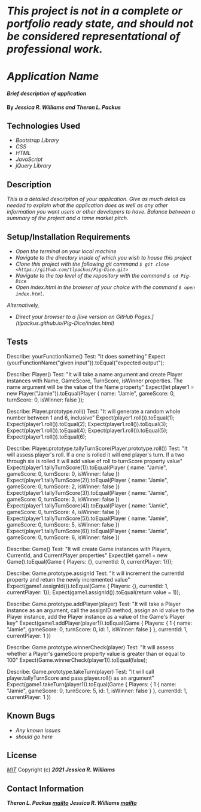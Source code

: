 # _This project is not in a complete or portfolio ready state, and should not be considered representational of professional work._

# _Application Name_

#### _Brief description of application_

#### By _**Jessica R. Williams and Theron L. Packus**_

## Technologies Used

* _Bootstrap Library_
* _CSS_
* _HTML_
* _JavaScript_
* _jQuery Library_

## Description

_This is a detailed description of your application. Give as much detail as needed to explain what the application does as well as any other information you want users or other developers to have. Balance between a summary of the project and a tame market pitch._

## Setup/Installation Requirements
>
* _Open the terminal on your local machine_
* _Navigate to the directory inside of which you wish to house this project_
* _Clone this project with the following git command `$ git clone <https://github.com/tlpackus/Pig-Dice.git>`_
* _Navigate to the top level of the repository with the command `$ cd Pig-Dice`_
* _Open index.html in the browser of your choice with the command `$ open index.html`_.

_Alternatively,_

* _Direct your browser to a [live version on GitHub Pages.] (tlpackus.github.io/Pig-Dice/index.html)_


## Tests

Describe: yourFunctionName()
Test: "It does something"
Expect (yourFunctionName("given input")).toEqual("expected output");

Describe: Player()
Test: "It will take a name argument and create Player instances with Name, GameScore, TurnScore, isWinner properties. The name argument will be the value of the Name property"
Expect(let player1 = new Player("Jamie")).toEqual(Player { name: "Jamie", gameScore: 0, turnScore: 0, isWinner: false });

Describe: Player.prototype.roll()
Test: "It will generate a random whole number between 1 and 6, inclusive"
Expect(player1.roll()).toEqual(1);
Expect(player1.roll()).toEqual(2);
Expect(player1.roll()).toEqual(3);
Expect(player1.roll()).toEqual(4);
Expect(player1.roll()).toEqual(5);
Expect(player1.roll()).toEqual(6);


Describe: Player.prototype.tallyTurnScore(Player.prototype.roll())
Test: "It will assess player's roll. If a one is rolled it will end player's turn. If a two through six is rolled it will add value of roll to turnScore property value"
Expect(player1.tallyTurnScore(1)).toEqual(Player { name: "Jamie", gameScore: 0, turnScore: 0, isWinner: false })
Expect(player1.tallyTurnScore(2)).toEqual(Player { name: "Jamie", gameScore: 0, turnScore: 2, isWinner: false })
Expect(player1.tallyTurnScore(3)).toEqual(Player { name: "Jamie", gameScore: 0, turnScore: 3, isWinner: false })
Expect(player1.tallyTurnScore(4)).toEqual(Player { name: "Jamie", gameScore: 0, turnScore: 4, isWinner: false })
Expect(player1.tallyTurnScore(5)).toEqual(Player { name: "Jamie", gameScore: 0, turnScore: 5, isWinner: false })
Expect(player1.tallyTurnScore(6)).toEqual(Player { name: "Jamie", gameScore: 0, turnScore: 6, isWinner: false })

Describe: Game()
Test: "It will create Game instances with Players, CurrentId, and CurrentPlayer properties"
Expect(let game1 = new Game().toEqual(Game { Players: {}, currentId: 0, currentPlayer: 1}));

Describe: Game.prototype.assignId
Test: "It will increment the currentId property and return the newly incremented value"
Expect(game1.assignId()).toEqual(Game { Players: {}, currentId: 1, currentPlayer: 1});
Expect(game1.assignId()).toEqual(return value = 1));

Describe: Game.prototype.addPlayer(player)
Test: "It will take a Player instance as an argument, call the assignID method, assign an id value to the Player instance, add the Player instance as a value of the Game's Player key"
Expect(game1.addPlayer(player1)).toEqual(Game { Players: { 1 { name: "Jamie", gameScore: 0, turnScore: 0, id: 1, isWinner: false } }, currentId: 1, currentPlayer: 1 })

Describe: Game.prototype.winnerCheck(player)
Test: "It will assess whether a Player's gameScore property value is greater than or equal to 100"
Expect(Game.winnerCheck(player1)).toEqual(false);

Describe: Game.prototype.takeTurn(player)
Test: "It will call player.tallyTurnScore and pass player.roll() as an argument"
Expect(game1.takeTurn(player1)).toEqual(Game { Players: { 1 { name: "Jamie", gameScore: 0, turnScore: 5, id: 1, isWinner: false } }, currentId: 1, currentPlayer: 1 })




## Known Bugs

* _Any known issues_
* _should go here_

## License
*[MIT](https://choosealicense.com/licenses/mit/)*
Copyright (c) **_2021 Jessica R. Williams_**
## Contact Information
**_Theron L. Packus [mailto](mailto:tlpackus@gmail.com)_**
**_Jessica R. Williams [mailto](mailto:jessicarubinwilliams@gmail.com)_**
